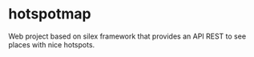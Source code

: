 hotspotmap
==========

Web project based on silex framework that provides an API REST to see places with nice hotspots.

